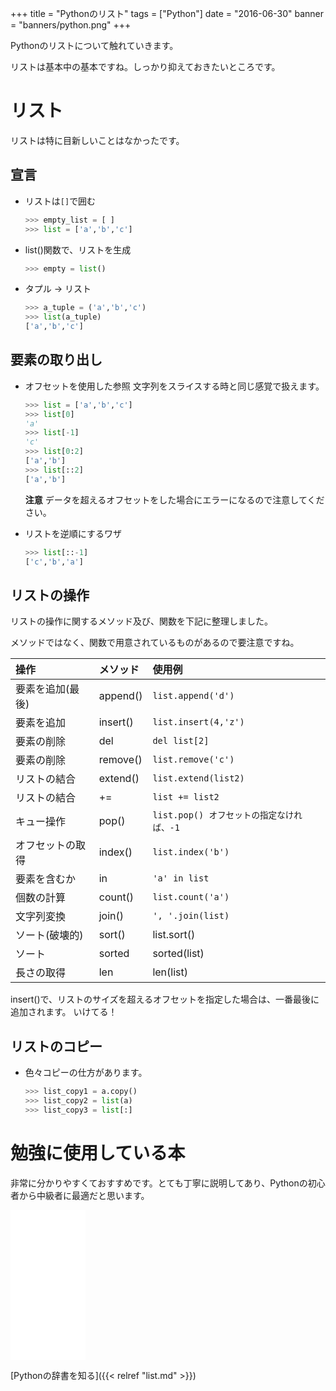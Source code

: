 +++
title = "Pythonのリスト"
tags = ["Python"]
date = "2016-06-30"
banner = "banners/python.png"
+++

Pythonのリストについて触れていきます。

リストは基本中の基本ですね。しっかり抑えておきたいところです。

<!--more-->
# リスト

  リストは特に目新しいことはなかったです。

## 宣言

- リストは`[]`で囲む

    ```python
    >>> empty_list = [ ]
    >>> list = ['a','b','c']
    ```

- list()関数で、リストを生成

    ```python
    >>> empty = list()
    ```

- タプル -> リスト

    ```python
    >>> a_tuple = ('a','b','c')
    >>> list(a_tuple)
    ['a','b','c']
    ```

## 要素の取り出し

- オフセットを使用した参照 文字列をスライスする時と同じ感覚で扱えます。

    ```python
    >>> list = ['a','b','c']
    >>> list[0]
    'a'
    >>> list[-1]
    'c'
    >>> list[0:2]
    ['a','b']
    >>> list[::2]
    ['a','b']
    ```

    **注意** データを超えるオフセットをした場合にエラーになるので注意してください。

- リストを逆順にするワザ

    ```python
    >>> list[::-1]
    ['c','b','a']
    ```

## リストの操作

リストの操作に関するメソッド及び、関数を下記に整理しました。

メソッドではなく、関数で用意されているものがあるので要注意ですね。

操作       | メソッド     | 使用例
:------- | :------- | :-------
要素を追加(最後) | append() | `list.append('d')`
要素を追加 | insert() | `list.insert(4,'z')`
要素の削除 | del | `del list[2]`
要素の削除 | remove() | `list.remove('c')`
リストの結合| extend() | `list.extend(list2)`
リストの結合| += | `list += list2`
キュー操作| pop() | `list.pop() オフセットの指定なければ、-1`
オフセットの取得 | index() | `list.index('b')`
要素を含むか　| in | `'a' in list`
個数の計算　| count() | `list.count('a')`
文字列変換　| join() | `', '.join(list)`
ソート(破壊的) | sort() | list.sort()
ソート | sorted | sorted(list)
長さの取得| len | len(list)

insert()で、リストのサイズを超えるオフセットを指定した場合は、一番最後に追加されます。
いけてる！

## リストのコピー

  - 色々コピーの仕方があります。

    ```python
    >>> list_copy1 = a.copy()
    >>> list_copy2 = list(a)
    >>> list_copy3 = list[:]
    ```

# 勉強に使用している本

非常に分かりやすくておすすめです。とても丁寧に説明してあり、Pythonの初心者から中級者に最適だと思います。

<iframe src="//rcm-fe.amazon-adsystem.com/e/cm?lt1=_blank&bc1=000000&IS2=1&nou=1&bg1=FFFFFF&fc1=000000&lc1=0000FF&t=bmsirato-22&o=9&p=8&l=as1&m=amazon&f=ifr&ref=qf_sp_asin_til&asins=4873117380" style="width:120px;height:240px;" scrolling="no" marginwidth="0" marginheight="0" frameborder="0"></iframe>

[Pythonの辞書を知る]({{< relref "list.md" >}})
